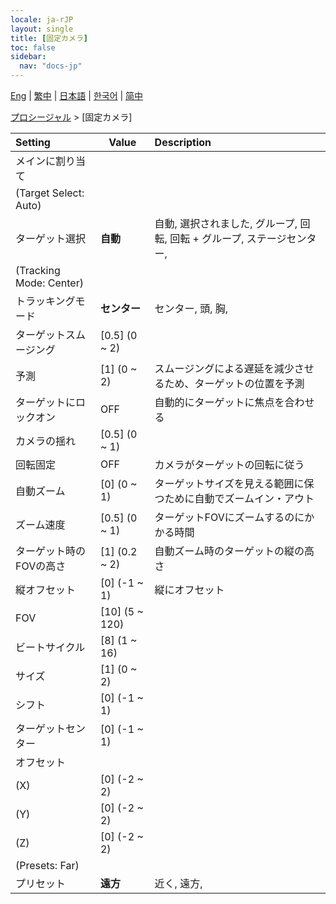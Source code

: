 ```yaml
---
locale: ja-rJP
layout: single
title: [固定カメラ]
toc: false
sidebar:
  nav: "docs-jp"
---
```

[Eng](/dancexr/menu/2025.4/motion/fixed_camera) | [繁中](/tw/dancexr/menu/2025.4/motion/fixed_camera) | [日本語](/jp/dancexr/menu/2025.4/motion/fixed_camera) | [한국어](/kr/dancexr/menu/2025.4/motion/fixed_camera) | [简中](/zh/dancexr/menu/2025.4/motion/fixed_camera)

[プロシージャル](../menu#プロシージャル) > [固定カメラ]



| Setting | Value | Description |
| :--- | --- | :--- |
| メインに割り当て || 
| (Target Select: Auto) || 
| ターゲット選択 | **自動** | 自動, 選択されました, グループ, 回転, 回転 + グループ, ステージセンター,  |
| (Tracking Mode: Center) || 
| トラッキングモード | **センター** | センター, 頭, 胸,  |
| ターゲットスムージング | [0.5] (0 ~ 2) | 
| 予測 | [1] (0 ~ 2) | スムージングによる遅延を減少させるため、ターゲットの位置を予測
| ターゲットにロックオン | OFF | 自動的にターゲットに焦点を合わせる
| カメラの揺れ | [0.5] (0 ~ 1) | 
| 回転固定 | OFF | カメラがターゲットの回転に従う
| 自動ズーム | [0] (0 ~ 1) | ターゲットサイズを見える範囲に保つために自動でズームイン・アウト
| ズーム速度 | [0.5] (0 ~ 1) | ターゲットFOVにズームするのにかかる時間
| ターゲット時のFOVの高さ | [1] (0.2 ~ 2) | 自動ズーム時のターゲットの縦の高さ
| 縦オフセット | [0] (-1 ~ 1) | 縦にオフセット
| FOV | [10] (5 ~ 120) | 
| ビートサイクル | [8] (1 ~ 16) | 
| サイズ | [1] (0 ~ 2) | 
| シフト | [0] (-1 ~ 1) | 
| ターゲットセンター | [0] (-1 ~ 1) | 
| オフセット || 
| (X) | [0] (-2 ~ 2) | 
| (Y) | [0] (-2 ~ 2) | 
| (Z) | [0] (-2 ~ 2) | 
| (Presets: Far) || 
| プリセット | **遠方** | 近く, 遠方,  |
